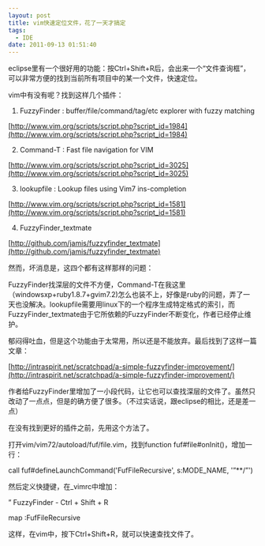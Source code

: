 ```yaml
---
layout: post
title: vim快速定位文件，花了一天才搞定
tags:
  - IDE
date: 2011-09-13 01:51:40
---
```


eclipse里有一个很好用的功能：按Ctrl+Shift+R后，会出来一个“文件查询框”，可以非常方便的找到当前所有项目中的某一个文件，快速定位。

vim中有没有呢？找到这样几个插件：

1. FuzzyFinder : buffer/file/command/tag/etc explorer with fuzzy matching

[http://www.vim.org/scripts/script.php?script_id=1984](http://www.vim.org/scripts/script.php?script_id=1984)

2. Command-T : Fast file navigation for VIM

[http://www.vim.org/scripts/script.php?script_id=3025](http://www.vim.org/scripts/script.php?script_id=3025)

3. lookupfile : Lookup files using Vim7 ins-completion

[http://www.vim.org/scripts/script.php?script_id=1581](http://www.vim.org/scripts/script.php?script_id=1581)

4. FuzzyFinder_textmate

[http://github.com/jamis/fuzzyfinder_textmate](http://github.com/jamis/fuzzyfinder_textmate)

然而，坏消息是，这四个都有这样那样的问题：

<span id="more-102"></span>

FuzzyFinder找深层的文件不方便，Command-T在我这里（windowsxp+ruby1.8.7+gvim7.2)怎么也装不上，好像是ruby的问题，弄了一天也没解决。lookupfile需要用linux下的一个程序生成特定格式的索引，而FuzzyFinder_textmate由于它所依赖的FuzzyFinder不断变化，作者已经停止维护。

郁闷得吐血，但是这个功能由于太常用，所以还是不能放弃。最后找到了这样一篇文章：

[http://intraspirit.net/scratchpad/a-simple-fuzzyfinder-improvement/](http://intraspirit.net/scratchpad/a-simple-fuzzyfinder-improvement/)

作者给FuzzyFinder里增加了一小段代码，让它也可以查找深层的文件了。虽然只改动了一点点，但是的确方便了很多。（不过实话说，跟eclipse的相比，还是差一点）

在没有找到更好的插件之前，先用这个方法了。

打开vim/vim72/autoload/fuf/file.vim，找到function fuf#file#onInit()，增加一行：

call fuf#defineLaunchCommand('FufFileRecursive', s:MODE_NAME, '&#8221;**/&#8221;')

然后定义快捷键，在_vimrc中增加：

&#8221; FuzzyFinder - Ctrl + Shift + R

map <C-S-R> :FufFileRecursive<CR>

这样，在vim中，按下Ctrl+Shift+R，就可以快速查找文件了。